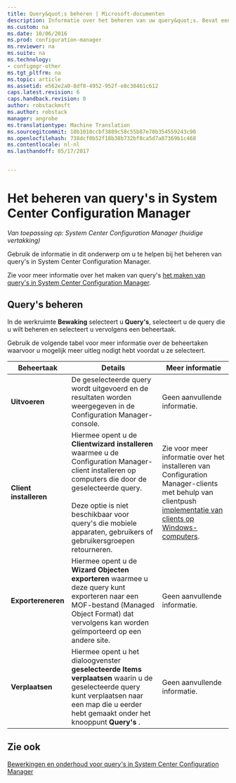 ```yaml
---
title: Query&quot;s beheren | Microsoft-documenten
description: Informatie over het beheren van uw query&quot;s. Bevat een tabel voor gedetailleerde referentie.
ms.custom: na
ms.date: 10/06/2016
ms.prod: configuration-manager
ms.reviewer: na
ms.suite: na
ms.technology:
- configmgr-other
ms.tgt_pltfrm: na
ms.topic: article
ms.assetid: e562e2a0-8df8-4952-952f-e8c38461c612
caps.latest.revision: 6
caps.handback.revision: 0
author: robstackmsft
ms.author: robstack
manager: angrobe
ms.translationtype: Machine Translation
ms.sourcegitcommit: 10b1010ccbf3889c58c55b87e70b354559243c90
ms.openlocfilehash: 738dcf0b52f18b38b732bf8ca5d7a87369b1c468
ms.contentlocale: nl-nl
ms.lasthandoff: 05/17/2017


---
```

# <a name="how-to-manage-queries-in-system-center-configuration-manager"></a>Het beheren van query's in System Center Configuration Manager

*Van toepassing op: System Center Configuration Manager (huidige vertakking)*

Gebruik de informatie in dit onderwerp om u te helpen bij het beheren van query's in System Center Configuration Manager.  

 Zie voor meer informatie over het maken van query's [het maken van query's in System Center Configuration Manager](../../../core/servers/manage/create-queries.md).  

## <a name="how-to-manage-queries"></a>Query's beheren  
 In de werkruimte **Bewaking** selecteert u **Query's**, selecteert u de query die u wilt beheren en selecteert u vervolgens een beheertaak.  

 Gebruik de volgende tabel voor meer informatie over de beheertaken waarvoor u mogelijk meer uitleg nodigt hebt voordat u ze selecteert.  

|Beheertaak|Details|Meer informatie|  
|---------------------|-------------|----------------------|  
|**Uitvoeren**|De geselecteerde query wordt uitgevoerd en de resultaten worden weergegeven in de Configuration Manager-console.|Geen aanvullende informatie.|  
|**Client installeren**|Hiermee opent u de **Clientwizard installeren** waarmee u de Configuration Manager-client installeren op computers die door de geselecteerde query.<br /><br /> Deze optie is niet beschikbaar voor query's die mobiele apparaten, gebruikers of gebruikersgroepen retourneren.|Zie voor meer informatie over het installeren van Configuration Manager-clients met behulp van clientpush [implementatie van clients op Windows-computers](/sccm/core/clients/deploy/deploy-clients-to-windows-computers).|  
|**Exportereneren**|Hiermee opent u de **Wizard Objecten exporteren** waarmee u deze query kunt exporteren naar een MOF-bestand (Managed Object Format) dat vervolgens kan worden geïmporteerd op een andere site.|Geen aanvullende informatie.|  
|**Verplaatsen**|Hiermee opent u het dialoogvenster **geselecteerde Items verplaatsen** waarin u de geselecteerde query kunt verplaatsen naar een map die u eerder hebt gemaakt onder het knooppunt **Query's** .|Geen aanvullende informatie.|  

## <a name="see-also"></a>Zie ook  
 [Bewerkingen en onderhoud voor query's in System Center Configuration Manager](../../../core/servers/manage/operations-and-maintenance-for-queries.md)

